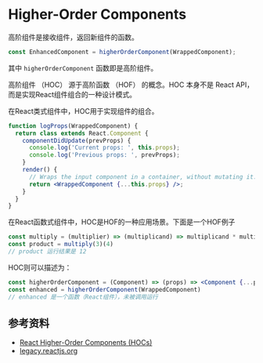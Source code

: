 # Higher-Order Components
高阶组件是接收组件，返回新组件的函数。

```js
const EnhancedComponent = higherOrderComponent(WrappedComponent);
```
其中 `higherOrderComponent` 函数即是高阶组件。

高阶组件 （HOC） 源于高阶函数 （HOF） 的概念。HOC 本身不是 React API，而是实现React组件组合的一种设计模式。

在React类式组件中，HOC用于实现组件的组合。

```jsx
function logProps(WrappedComponent) {
  return class extends React.Component {
    componentDidUpdate(prevProps) {
      console.log('Current props: ', this.props);
      console.log('Previous props: ', prevProps);
    }
    render() {
      // Wraps the input component in a container, without mutating it. Good!
      return <WrappedComponent {...this.props} />;
    }
  }
}
```

在React函数式组件中，HOC是HOF的一种应用场景。下面是一个HOF例子

```js
const multiply = (multiplier) => (multiplicand) => multiplicand * multiplier
const product = multiply(3)(4) 
// product 运行结果是 12
```

HOC则可以描述为：
```jsx
const higherOrderComponent = (Component) => (props) => <Component {...props} />
const enhanced = higherOrderComponent(WrappedComponent)
// enhanced 是一个函数（React组件），未被调用运行
```

## 参考资料

- [React Higher-Order Components (HOCs)](https://www.robinwieruch.de/react-higher-order-components/)
- [legacy.reactjs.org](https://legacy.reactjs.org/docs/higher-order-components.html)